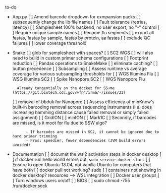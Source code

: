 to-do

- App.py
    [ ] Amend barcode dropdown for exmpansion packs
    [ ] subsequently change the lib file names
    [ ] Fault tolerance (retries, latency)
    [ ] Samplesheet 100% backend, no user export, no "-" control
    [ ] Require unique sample names
    [ ] Rename flu segments
    [ ] export all fastas, fastas by sample, fastas by protein, aa fastas
        [ ] exclude QC failures
    [ ] lower coverage threshold
- Snake
    [ ] glob for samplesheet with spaces?
    [ ] SC2 WGS
        [ ] will also need to build in custom primer schema configurations
    [ ] Footprint reduction
    [ ] Pandas operations to SnakeMake
	    [ ] eliminate caching?
	    [ ] button precedence
    [ ] Subsampling
        [ ] Assess runtime vs average coverage for various subsampling thresholds for
	        [ ] WGS Illumina Flu
	        [ ] WSG Illumina SC2
	        [ ] Spike Nanopore SC2
	        [ ] WGS Nanopore Flu
	    
        Already tangentially on the docket for SS+me (https://git.biotech.cdc.gov/vfn4/irma/-/issues/23)

    [ ] removal of bbduk for Nanopore
	    [ ] Assess efficiency of minKnow's built-in barcoding removal across sequencing instruments (i.e. does increasing hamming distance cause failed removal or simply failed assignment)
		    [ ] GridION
		    [ ] minION
		    [ ] Mark1C
	    [ ] Secondly, if barcodes are missed, is it moot for flu due to SSW algo?
	    
            - If barcodes are missed in SC2, it cannot be ignored due to hard primer trimming
	        - Pros: speedier, fewer dependencies (JVM build errors avoided)

- Documentation
    [ ] documet the wsl2 activation steps in docker desktop
    [ ] if docker run hello world errors out:
        `sudo service docker start`
    [ ] Ensure to open Ubuntu-18.04, not vanilla Ubuntu for computers that have both
    [ ] docker pull not working? sudo
    [ ] containers not showing in docker desktop? resources  --> WSL integration 
    [ ] Docker user groups
    [ ] Turn windows users on/off
    [ ] BIOS
    [ ] sudo chmod -755 /run/docker.sock

